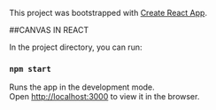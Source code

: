 This project was bootstrapped with [Create React App](https://github.com/facebook/create-react-app).

##CANVAS IN REACT

In the project directory, you can run:

### `npm start`

Runs the app in the development mode.<br />
Open [http://localhost:3000](http://localhost:3000) to view it in the browser.

